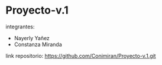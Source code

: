 # Proyecto-v.1

integrantes:
  * Nayerly Yañez 
  * Constanza Miranda

link repositorio: https://github.com/Conimiran/Proyecto-v.1.git  
